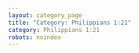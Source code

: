 ```yaml
---
layout: category_page
title: "Category: Philippians 1:21"
category: Philippians 1:21
robots: noindex
---
```

